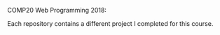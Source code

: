 COMP20 Web Programming 2018:

Each repository contains a different project I completed for this course. 
